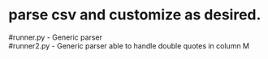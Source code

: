 # parse csv and customize as desired.
#runner.py - Generic parser<br>
#runner2.py - Generic parser able to handle double quotes in column M
